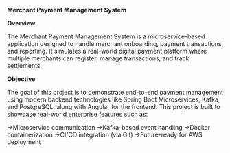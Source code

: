 **Merchant Payment Management System**

**Overview**

The Merchant Payment Management System is a microservice-based application designed to handle merchant onboarding, payment transactions, and reporting.
It simulates a real-world digital payment platform where multiple merchants can register, manage transactions, and track settlements.

**Objective**

The goal of this project is to demonstrate end-to-end payment management using modern backend technologies like Spring Boot Microservices, Kafka, and PostgreSQL, along with Angular for the frontend.
This project is built to showcase real-world enterprise features such as:

->Microservice communication
->Kafka-based event handling
->Docker containerization
->CI/CD integration (via Git)
->Future-ready for AWS deployment
